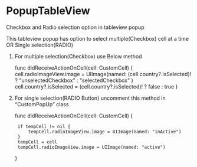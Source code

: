 # PopupTableView
Checkbox and Radio selection option in tableview popup

This tableview popup has option to select multiple(Checkbox) cell at a time OR Single selection(RADIO)

1. For multiple selection(Checkbox) use Below method

	func didReceiveActionOnCell(cell: CustomCell) {
        cell.radioImageView.image = UIImage(named: (cell.country?.isSelected)! ? "unselectedCheckbox" : "selectedCheckbox" )
        cell.country?.isSelected = (cell.country?.isSelected)! ? false : true
	}
    

2. For single selection(RADIO Button) uncomment this method in “CustomPopUp” class

	func didReceiveActionOnCell(cell: CustomCell) {
     
     	if tempCell != nil {
     		tempCell.radioImageView.image = UIImage(named: "inActive")
     	}
     	tempCell = cell
     	tempCell.radioImageView.image = UIImage(named: "active")
     
 	}
